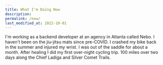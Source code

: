 ```yaml
---
title: What I'm Doing Now
description:
permalink: /now/
last_modified_at: 2022-10-01
---
```


I'm working as a backend developer at an agency in Atlanta called Nebo. I haven't been on the jiu-jitsu mats since pre-COVID. I crashed my bike back in the summer and injured my wrist. I was out of the saddle for about a month. After healing I did my first over-night cycling trip. 100 miles over two days along the Chief Ladiga and Silver Comet Trails.
